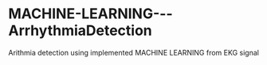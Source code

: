 # MACHINE-LEARNING---ArrhythmiaDetection
Arithmia detection using implemented MACHINE LEARNING from EKG signal
